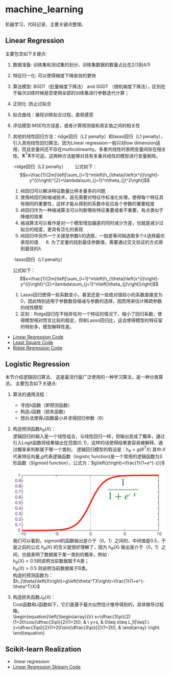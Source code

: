# machine_learning
机器学习，代码记录，主要关键点整理。

## Linear Regression
主要包含如下关键点: 
1. 数据准备: 训练集和测试集的划分，训练集数据的数量占比在2/3到4/5
2. 特征归一化: 可以使得梯度下降收敛的更快
3. 算法模型: BGDT（批量梯度下降法） and SGDT （随机梯度下降法），区别在于每次训练时候是否使用全部的训练集进行参数迭代计算；
4. 正则化 :防止过拟合
5. 拟合曲线：展现训练拟合过程，直观感受
6. 评估模型:MSE均方误差，或者计算预测值和真实值之间的相关性
7. 其他的线性回归方法：ridge回归（L2 penalty）和lasso回归（L1 penalty），引入其他线性回归算法，因为Linear regression一般只对low dimension适用，而且变量间还不存在multicolinearity。多重共线性时表明变量间存在相关性，$\mathbf{X}^\mathrm{T}\mathbf{X}$不可逆。这两种方法能够对具有多重共线性的模型进行变量剔除。

      -ridge回归（L2 penalty）
      
      公式如下：
      $$x=\frac{1}{2m}\left[\sum_{i=1}^m\left(h_{\theta}\left(x^{i}\right)-y^{i}\right)^{2}+\lambda\sum_{j=1}^n\theta_{j}^2\right]$$
      1. 岭回归可以解决特征数量比样本量多的问题
      2. 使用岭回归和缩减技术，首先需要对特征作标准化处理，使得每个特征具有相同的重要性，这样才能从得到的系数中反应各个参数的重要程度
      3. 岭回归作为一种缩减算法可以判断哪些特征重要或者不重要，有点类似于降维的效果
      4. 缩减算法可以看作是对一个模型增加偏差的同时减少方差，也就是减少过拟合的程度，更具有泛化的表现
      5. 岭回归中另外一个关键是参数$\lambda$的选取，一般是等间隔选取多个$\lambda$选择最优表现的值
      6. 为了定量的找到最佳参数值，需要通过交叉验证的方式得到最佳的$\lambda$
    
   
    -lasso回归（L1 penalty）
      
      公式如下：
      $$x=\frac{1}{2m}\left[\sum_{i=1}^m\left(h_{\theta}\left(x^{i}\right)-y^{i}\right)^{2}+\lambda\sum_{j=1}^n\left|\theta_{j}\right|\right]$$
      1. Lasso回归使得一些系数变小，甚至还是一些绝对值较小的系数直接变为0，因此特别适用于参数数目缩减与参数的选择，因而用来估计稀疏参数的线性模型
      2. 区别：Ridge回归在不抛弃任何一个特征的情况下，缩小了回归系数，使得模型相对而言比较的稳定，但和Lasso回归比，这会使得模型的特征留的特别多，模型解释性差。

*  [Linear Regression Code](https://github.com/tonyztao/machine_learning/blob/master/linear_regression/Linear%20Regression/Linear_Regression.py/)
* [Least Square Code](https://github.com/tonyztao/machine_learning/blob/master/linear_regression/Linear%20Regression/Least_Square_LR.py)
* [Ridge Regression Code](https://github.com/tonyztao/machine_learning/blob/master/linear_regression/Linear%20Regression/ridge_regresion.py)
## Logistic Regression
本节介绍逻辑回归算法， 这是最流行最广泛使用的一种学习算法，是一种分类算法。
主要包含如下关键点:
1. 算法的通用流程：
      - 寻找h函数（即预测函数）
      - 构造J函数（损失函数） 
      - 想办法使得J函数最小并求得回归参数（θ） 

2. 构造预测函数$h_{\theta}\left(X\right)$：  
逻辑回归的输入是一个线性组合，与线性回归一样，但输出变成了概率，通过引入Logit函数将结果输出在范围$\left(0,1\right)$，这样的话使得结果更容易被解释，通过概率来判断属于哪一个类别。
逻辑回归模型的假设是：$h_{\theta}=g\left(\theta^TX\right)$  其中:$X$代表特征向量,$g$代表逻辑函数（logistic function)是一个常用的逻辑函数为S形函数（Sigmoid function），公式为：$g\left(z\right)=\frac{1}{1+e^{-z}}$     
![Sigmoid ](https://github.com/tonyztao/machine_learning/blob/master/logistic_regression/sigmoid%E5%87%BD%E6%95%B0.png)  
我们可以看到，sigmoid的函数输出是介于（0，1）之间的，中间值是0.5，于是之前的公式 $h_{\theta}\left(X\right)$ 的含义就很好理解了，因为 $h_{\theta}\left(X\right)$ 输出是介于（0，1）之间，也就表明了数据属于某一类别的概率，例如 :  
$h_{\theta}\left(X\right)<0.5$则说明当前数据属于A类；     
$h_{\theta}\left(X\right)>0.5$ 则说明当前数据属于B类。  
 构造的预测函数为：$h_{\theta}\left(X\right)=g\left(\theta^TX\right)=\frac{1}{1+e^{-\theta^T}X}$

3. 构造损失函数$J_{\theta}\left(X\right)$：  
 Cost函数和J函数如下，它们是基于最大似然估计推导得到的，具体推导过程略。  
\begin{equation}\left\{\begin{array}{lr} x=\dfrac{3\pi}{2}(1+2t)\cos(\dfrac{3\pi}{2}(1+2t)), &  \\  y=s, & 0\leq s\leq L,|t|\leq1.\\  z=\dfrac{3\pi}{2}(1+2t)\sin(\dfrac{3\pi}{2}(1+2t)), &    \end{array}  \right.  \end{equation}  
		


## Scikit-learn Realization
*  linear regression
* [Linear Regression Sklearn Code](https://github.com/tonyztao/machine_learning/blob/master/linear_regression/Linear%20Regression/Siciket_learn_LR.py)


